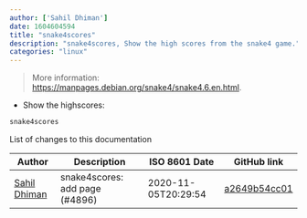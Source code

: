 ```yaml
---
author: ['Sahil Dhiman']
date: 1604604594
title: "snake4scores"
description: "snake4scores, Show the high scores from the snake4 game."
categories: "linux"
---
```

> More information: <https://manpages.debian.org/snake4/snake4.6.en.html>.

- Show the highscores:

```bash
snake4scores
```
List of changes to this documentation


Author | Description | ISO 8601 Date | GitHub link
------|-----|-----|-----
[Sahil Dhiman](mailto:52946452+sahilister@users.noreply.github.com) | snake4scores: add page (#4896) | 2020-11-05T20:29:54 | [a2649b54cc01](https://github.com/tldr-pages/tldr/commit/a2649b54cc013a2ef839360e290c9e3b656c5b1e)


